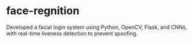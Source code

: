 # face-regnition
Developed a facial login system using Python, OpenCV, Flask, and CNNs, with real-time liveness detection to prevent spoofing.
